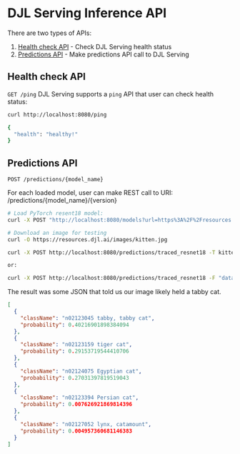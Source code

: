 # DJL Serving Inference API

There are two types of APIs:

1. [Health check API](#health-check-api) - Check DJL Serving health status
2. [Predictions API](#predictions-api) - Make predictions API call to DJL Serving

## Health check API

`GET /ping`
DJL Serving supports a `ping` API that user can check health status:

```bash
curl http://localhost:8080/ping

{
  "health": "healthy!"
}
```

## Predictions API

`POST /predictions/{model_name}`

For each loaded model, user can make REST call to URI: /predictions/{model_name}/{version}

```bash
# Load PyTorch resent18 model:
curl -X POST "http://localhost:8080/models?url=https%3A%2F%2Fresources.djl.ai%2Fdemo%2Fpytorch%2Ftraced_resnet18.zip&engine=PyTorch"

# Download an image for testing
curl -O https://resources.djl.ai/images/kitten.jpg

curl -X POST http://localhost:8080/predictions/traced_resnet18 -T kitten.jpg

or:

curl -X POST http://localhost:8080/predictions/traced_resnet18 -F "data=@kitten.jpg"
```

The result was some JSON that told us our image likely held a tabby cat.

```json
[
  {
    "className": "n02123045 tabby, tabby cat",
    "probability": 0.40216901898384094
  },
  {
    "className": "n02123159 tiger cat",
    "probability": 0.29153719544410706
  },
  {
    "className": "n02124075 Egyptian cat",
    "probability": 0.27031397819519043
  },
  {
    "className": "n02123394 Persian cat",
    "probability": 0.007626921869814396
  },
  {
    "className": "n02127052 lynx, catamount",
    "probability": 0.004957360681146383
  }
]
```
